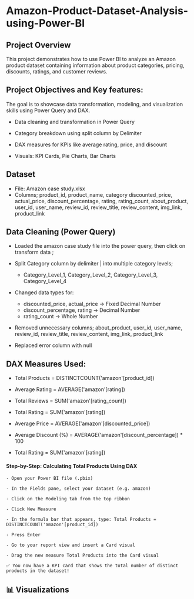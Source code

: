 # Amazon-Product-Dataset-Analysis-using-Power-BI

## Project Overview

This project demonstrates how to use Power BI to analyze an Amazon product dataset containing information about product categories, pricing, discounts, ratings, and customer reviews. 

## Project Objectives and Key features:

The goal is to showcase data transformation, modeling, and visualization skills using Power Query and DAX.

- Data cleaning and transformation in Power Query

- Category breakdown using split column by Delimiter

- DAX measures for KPIs like average rating, price, and discount

- Visuals: KPI Cards, Pie Charts, Bar Charts

## Dataset

- File: Amazon case study.xlsx
- Columns; product_id, product_name, category discounted_price, actual_price, discount_percentage, rating, rating_count, about_product, user_id, user_name, review_id, review_title, review_content, img_link, product_link

##  Data Cleaning (Power Query)

- Loaded the amazon case study file into the power query, then click on transform data ;

- Split Category column by delimiter | into multiple category levels;
    - Category_Level_1, Category_Level_2, Category_Level_3, Category_Level_4
 
- Changed data types for:

     - discounted_price, actual_price →  Fixed Decimal Number
     - discount_percentage, rating → Decimal Number
     - rating_count → Whole Number

- Removed unnecessary columns; about_product, user_id, user_name, review_id, review_title, review_content, img_link, product_link

- Replaced error column with null

##  DAX Measures Used:

- Total Products = DISTINCTCOUNT('amazon'[product_id])

- Average Rating = AVERAGE('amazon'[rating])

- Total Reviews = SUM('amazon'[rating_count])

- Total Rating = SUM('amazon'[rating])

- Average Price = AVERAGE('amazon'[discounted_price])

- Average Discount (%) = AVERAGE('amazon'[discount_percentage]) * 100

- Total Rating = SUM('amazon'[rating])

#### Step-by-Step: Calculating Total Products Using DAX

    - Open your Power BI file (.pbix)

    - In the Fields pane, select your dataset (e.g. amazon)

    - Click on the Modeling tab from the top ribbon

    - Click New Measure

    - In the formula bar that appears, type: Total Products = DISTINCTCOUNT('amazon'[product_id])

    - Press Enter

    - Go to your report view and insert a Card visual

    - Drag the new measure Total Products into the Card visual

    ✅ You now have a KPI card that shows the total number of distinct products in the dataset!


## 📊 Visualizations




